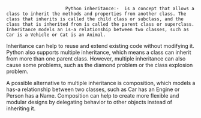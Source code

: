                           Python inheritance:-  is a concept that allows a class to inherit the methods and properties from another class. The class that inherits is called the child class or subclass, and the class that is inherited from is called the parent class or superclass. Inheritance models an is-a relationship between two classes, such as Car is a Vehicle or Cat is an Animal. 

Inheritance can help to reuse and extend existing code without modifying it. Python also supports multiple inheritance, which means a class can inherit from more than one parent class. However, multiple inheritance can also cause some problems, such as the diamond problem or the class explosion problem. 

A possible alternative to multiple inheritance is composition, which models a has-a relationship between two classes, such as Car has an Engine or Person has a Name. Composition can help to create more flexible and modular designs by delegating behavior to other objects instead of inheriting it.
